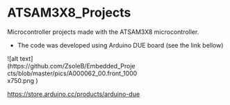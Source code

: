 # ATSAM3X8_Projects
Microcontroller projects made with the ATSAM3X8 microcontroller.
- The code was developed using Arduino DUE board (see the link bellow)
<div style="width: 60%; height: 60%">
  ![alt text](https://github.com/ZsoleB/Embedded_Projects/blob/master/pics/A000062_00.front_1000x750.png )
</div>

https://store.arduino.cc/products/arduino-due

